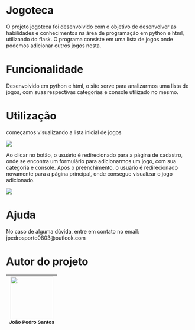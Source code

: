 <h1>
Jogoteca
</h1>
<p align= "left">
O projeto jogoteca foi desenvolvido com o objetivo de desenvolver as habilidades e conhecimentos na área de programação em python e html, utilizando do flask. O programa consiste em uma lista de jogos onde podemos adicionar outros jogos nesta.
</p>

<h1>
Funcionalidade
</h1>
<p align= "left">
Desenvolvido em python e html, o site serve para analizarmos uma lista de jogos, com suas respectivas categorias e console utilizado no mesmo.
</p>

<h1>
Utilização
</h1>

<p align= "left">
começamos visualizando a lista inicial de jogos
</p>
<img src="https://user-images.githubusercontent.com/108818685/185449647-ceb5562c-b498-422e-9312-6e729a712cbf.png">


<p align= "left">
Ao clicar no botão, o usuário é redirecionado para a página de cadastro, onde se encontra um formulário para adicionarmos um jogo, com sua categoria e console. Após o preenchimento, o usuário é redirecionado novamente para a página principal, onde consegue visualizar o jogo adicionado.
</p>
<img src="https://user-images.githubusercontent.com/108818685/185449921-bde346cb-a146-4c9d-8357-ae0ca1687b54.png">

<h1>
Ajuda
</h1>
<p align= "left">
No caso de alguma dúvida, entre em contato no email: jpedrosporto0803@outlook.com
</p>

<h1>Autor do projeto</h1>

| [<img src="https://media-exp1.licdn.com/dms/image/C5603AQHNj7580TDfNg/profile-displayphoto-shrink_200_200/0/1647282689282?e=2147483647&v=beta&t=7qClgVz7U5TO1fhTnMuEUkwEfMoqbz0EHY5M11jJZTE" width=115><br><sub>João Pedro Santos</sub>](https://github.com/jpedrosporto) |
| :---: |
